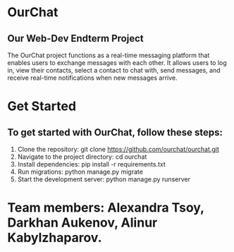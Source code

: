 # OurChat
## Our Web-Dev Endterm Project ##

The OurChat project functions as a real-time messaging platform that enables users to exchange messages with each other. It allows users to log in, view their contacts, select a contact to chat with, send messages, and receive real-time notifications when new messages arrive.

# Get Started
## To get started with OurChat, follow these steps:

1. Clone the repository: git clone https://github.com/ourchat/ourchat.git
2. Navigate to the project directory: cd ourchat
3. Install dependencies: pip install -r requirements.txt
4. Run migrations: python manage.py migrate
5. Start the development server: python manage.py runserver

# Team members:  Alexandra Tsoy, Darkhan Aukenov, Alinur Kabylzhaparov.
